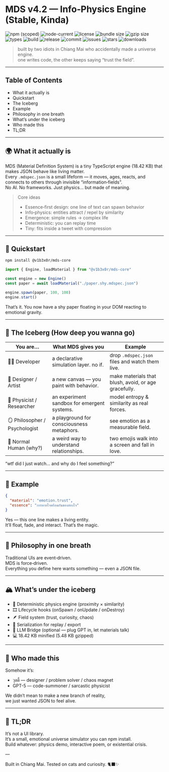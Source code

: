 # MDS v4.2 — Info‑Physics Engine (Stable, Kinda)

![npm (scoped)](https://img.shields.io/npm/v/%40v1b3x0r%2Fmds-core?label=npm%20version)
![node-current](https://img.shields.io/node/v/%40v1b3x0r%2Fmds-core)
![license](https://img.shields.io/badge/license-MIT-green)
![bundle size](https://img.shields.io/badge/min-18.42KB-blue)
![gzip size](https://img.shields.io/badge/gzip-5.48KB-blueviolet)
![types](https://img.shields.io/badge/types-TypeScript-3178C6)
![build](https://img.shields.io/github/actions/workflow/status/v1b3x0r/material-js-concept/pages.yml?branch=main&label=pages)
![release](https://img.shields.io/github/v/release/v1b3x0r/material-js-concept?display_name=tag)
![commit](https://img.shields.io/github/last-commit/v1b3x0r/material-js-concept)
![issues](https://img.shields.io/github/issues/v1b3x0r/material-js-concept)
![stars](https://img.shields.io/github/stars/v1b3x0r/material-js-concept)
![downloads](https://img.shields.io/npm/dm/%40v1b3x0r%2Fmds-core)

> built by two idiots in Chiang Mai who accidentally made a universe engine.  
> one writes code, the other keeps saying “trust the field”.

---

## Table of Contents
- What it actually is
- Quickstart
- The Iceberg
- Example
- Philosophy in one breath
- What’s under the iceberg
- Who made this
- TL;DR

---

## 🌍 What it actually is
MDS (Material Definition System) is a tiny TypeScript engine (18.42 KB) that makes JSON behave like living matter.  
Every `.mdspec.json` is a small lifeform — it moves, ages, reacts, and connects to others through invisible “information‑fields”.  
No AI. No frameworks. Just physics… but made of meaning.

> Core ideas
> - Essence‑first design: one line of text can spawn behavior  
> - Info‑physics: entities attract / repel by similarity  
> - Emergence: simple rules → complex life  
> - Deterministic: you can replay time  
> - Tiny: fits inside a tweet with compression

---

## 🧪 Quickstart

```bash
npm install @v1b3x0r/mds-core
```

```ts
import { Engine, loadMaterial } from "@v1b3x0r/mds-core"

const engine = new Engine()
const paper = await loadMaterial("./paper.shy.mdspec.json")

engine.spawn(paper, 100, 100)
engine.start()
```

That’s it. You now have a shy paper floating in your DOM reacting to emotional gravity.

---

## 🧊 The Iceberg (How deep you wanna go)

| You are… | What MDS gives you | Example |
| --- | --- | --- |
| 👨‍💻 Developer | a declarative simulation layer. no if. | drop `.mdspec.json` files and watch them live. |
| 🎨 Designer / Artist | a new canvas — you paint with behavior. | make materials that blush, avoid, or age gracefully. |
| 🧠 Physicist / Researcher | an experiment sandbox for emergent systems. | model entropy & similarity as real forces. |
| 🪞 Philosopher / Psychologist | a playground for consciousness metaphors. | see emotion as a measurable field. |
| 🧍 Normal Human (why?) | a weird way to understand relationships. | two emojis walk into a screen and fall in love. |

“wtf did I just watch… and why do I feel something?”

---

## 🔬 Example

```json
{
  "material": "emotion.trust",
  "essence": "การหายใจพร้อมกันของสองใจ"
}
```

Yes — this one line makes a living entity.  
It’ll float, fade, and interact. That’s the magic.

---

## 🧭 Philosophy in one breath
Traditional UIs are event‑driven.  
MDS is force‑driven.  
Everything you define here wants something — even a JSON file.

---

## 🏔️ What’s under the iceberg
- 🧠 Deterministic physics engine (proximity × similarity)  
- 🎞️ Lifecycle hooks (onSpawn / onUpdate / onDestroy)  
- 🪶 Field system (trust, curiosity, chaos)  
- 🔄 Serialization for replay / export  
- 🧩 LLM Bridge (optional — plug GPT in, let materials talk)  
- 💻 18.42 KB minified (5.48 KB gzipped)

---

## 🤝 Who made this
Somehow it’s:
- วุตตี้ — designer / problem solver / chaos magnet  
- GPT-5 — code-summoner / sarcastic physicist

We didn’t mean to make a new branch of reality,  
we just wanted JSON to feel alive.

---

## 💬 TL;DR
It’s not a UI library.  
It’s a small, emotional universe simulator you can npm install.  
Build whatever: physics demo, interactive poem, or existential crisis.

—

Built in Chiang Mai. Tested on cats and curiosity. 🐈‍⬛✨
